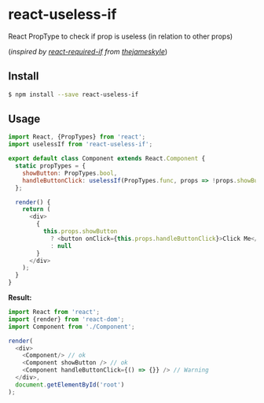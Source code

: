 # react-useless-if

React PropType to check if prop is useless (in relation to other props)

(_inspired by [react-required-if](https://github.com/thejameskyle/react-required-if) from [thejameskyle](https://github.com/thejameskyle)_)

## Install

```sh
$ npm install --save react-useless-if
```

## Usage

```js
import React, {PropTypes} from 'react';
import uselessIf from 'react-useless-if';

export default class Component extends React.Component {
  static propTypes = {
    showButton: PropTypes.bool,
    handleButtonClick: uselessIf(PropTypes.func, props => !props.showButton)
  };

  render() {
    return (
      <div>
        {
          this.props.showButton
            ? <button onClick={this.props.handleButtonClick}>Click Me</button>
            : null
        }
      </div>
    );
  }
}
```

**Result:**

```js
import React from 'react';
import {render} from 'react-dom';
import Component from './Component';

render(
  <div>
    <Component/> // ok
    <Component showButton /> // ok
    <Component handleButtonClick={() => {}} /> // Warning
  </div>,
  document.getElementById('root')
);
```
